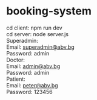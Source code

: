 # booking-system
cd client: npm run dev <br>
cd server: node server.js <br>
Superadmin: <br>
Email: superadmin@abv.bg <br>
Password: admin <br>
Doctor: <br>
Email: admin@abv.bg <br>
Password: admin <br>
Patient: <br>
Email: peter@abv.bg <br>
Password: 123456<br>
